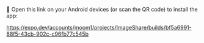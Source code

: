 🤖 Open this link on your Android devices (or scan the QR code) to install the app:

https://expo.dev/accounts/moom1/projects/ImageShare/builds/bf5a6991-88f5-43cb-902c-c96fb77c545b